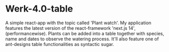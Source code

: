 # Werk-4.0-table
A simple react-app with the topic called 'Plant watch'. My application features the latest version of the react-framework 'next.js 14', (performancewise).  Plants can be added into a table together with species, name and dates to observe the watering process. It'll also feature one of ant-designs table functionalities as syntactic sugar.

